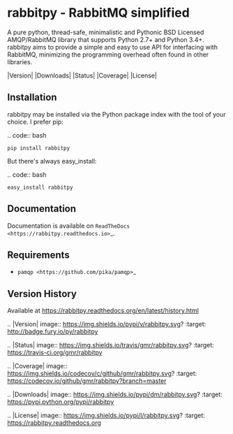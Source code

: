 rabbitpy - RabbitMQ simplified
==============================

A pure python, thread-safe, minimalistic and Pythonic BSD Licensed
AMQP/RabbitMQ library that supports Python 2.7+ and Python 3.4+.
rabbitpy aims to provide a simple and easy to use API for interfacing with
RabbitMQ, minimizing the programming overhead often found in other libraries.

|Version| |Downloads| |Status| |Coverage| |License|

Installation
------------

rabbitpy may be installed via the Python package index with the tool of
your choice. I prefer pip:

.. code:: bash

    pip install rabbitpy

But there's always easy_install:

.. code:: bash

    easy_install rabbitpy

Documentation
-------------

Documentation is available on `ReadTheDocs <https://rabbitpy.readthedocs.io>`_.


Requirements
------------

-  `pamqp <https://github.com/pika/pamqp>`_

Version History
---------------
Available at https://rabbitpy.readthedocs.org/en/latest/history.html

.. |Version| image:: https://img.shields.io/pypi/v/rabbitpy.svg?
   :target: http://badge.fury.io/py/rabbitpy

.. |Status| image:: https://img.shields.io/travis/gmr/rabbitpy.svg?
   :target: https://travis-ci.org/gmr/rabbitpy

.. |Coverage| image:: https://img.shields.io/codecov/c/github/gmr/rabbitpy.svg?
   :target: https://codecov.io/github/gmr/rabbitpy?branch=master

.. |Downloads| image:: https://img.shields.io/pypi/dm/rabbitpy.svg?
   :target: https://pypi.python.org/pypi/rabbitpy

.. |License| image:: https://img.shields.io/pypi/l/rabbitpy.svg?
   :target: https://rabbitpy.readthedocs.org
